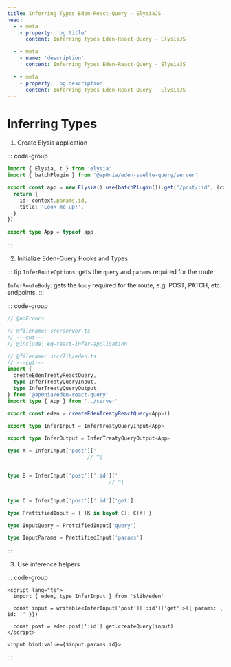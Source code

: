 ```yaml
---
title: Inferring Types Eden-React-Query - ElysiaJS
head:
  - - meta
    - property: 'og:title'
      content: Inferring Types Eden-React-Query - ElysiaJS

  - - meta
    - name: 'description'
      content: Inferring Types Eden-React-Query - ElysiaJS

  - - meta
    - property: 'og:description'
      content: Inferring Types Eden-React-Query - ElysiaJS
---
```


# Inferring Types

1. Create Elysia application

::: code-group

```typescript twoslash include eq-react-infer-application [src/server.ts]
import { Elysia, t } from 'elysia'
import { batchPlugin } from '@ap0nia/eden-svelte-query/server'

export const app = new Elysia().use(batchPlugin()).get('/post/:id', (context) => {
  return {
    id: context.params.id,
    title: 'Look me up!',
  }
})

export type App = typeof app
```

:::

2. Initialize Eden-Query Hooks and Types

::: tip
`InferRouteOptions`: gets the `query` and `params` required for the route.

`InferRouteBody`: gets the `body` required for the route, e.g. POST, PATCH, etc. endpoints.
:::

::: code-group

```typescript twoslash [src/lib/eden.ts]
// @noErrors

// @filename: src/server.ts
// ---cut---
// @include: eq-react-infer-application

// @filename: src/lib/eden.ts
// ---cut---
import {
  createEdenTreatyReactQuery,
  type InferTreatyQueryInput,
  type InferTreatyQueryOutput,
} from '@ap0nia/eden-react-query'
import type { App } from '../server'

export const eden = createEdenTreatyReactQuery<App>()

export type InferInput = InferTreatyQueryInput<App>

export type InferOutput = InferTreatyQueryOutput<App>

type A = InferInput['post']['
                          // ^|


type B = InferInput['post'][':id']['
                                 // ^|


type C = InferInput['post'][':id']['get']

type PrettifiedInput = { [K in keyof C]: C[K] }

type InputQuery = PrettifiedInput['query']

type InputParams = PrettifiedInput['params']
```

:::

3. Use inference helpers

::: code-group

```svelte [src/routes/+page.svelte]
<script lang="ts">
  import { eden, type InferInput } from '$lib/eden'

  const input = writable<InferInput['post'][':id']['get']>({ params: { id: '' }})

  const post = eden.post[':id'].get.createQuery(input)
</script>

<input bind:value={$input.params.id}>
```

:::
